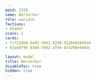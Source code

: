 ```yaml
---
ppid: 1318
name: Berserker
role: warjack
factions:
- khador
scans: 2
cards:
- fcf216b8-5e92-39d2-82d9-4320e01868a4
- 63ae8f96-9384-3992-af9e-8ce208e946dc

layout: model
title: Berserker
disableToc: true
hidden: true
---
```

